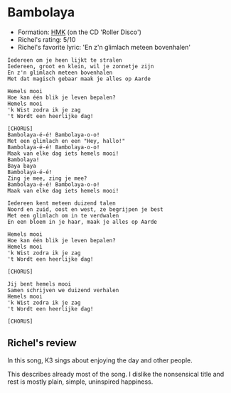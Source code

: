 # Bambolaya

 * Formation: [HMK](Hkm.md) (on the CD 'Roller Disco')
 * Richel's rating: 5/10
 * Richel's  favorite lyric: 'En z'n glimlach meteen bovenhalen'

```
Iedereen om je heen lijkt te stralen
Iedereen, groot en klein, wil je zonnetje zijn
En z'n glimlach meteen bovenhalen
Met dat magisch gebaar maak je alles op Aarde

Hemels mooi
Hoe kan één blik je leven bepalen?
Hemels mooi
'k Wist zodra ik je zag
't Wordt een heerlijke dag!

[CHORUS]
Bambolaya-é-é! Bambolaya-o-o!
Met een glimlach en een "Hey, hallo!"
Bambolaya-é-é! Bambolaya-o-o!
Maak van elke dag iets hemels mooi!
Bambolaya!
Baya baya
Bambolaya-é-é!
Zing je mee, zing je mee?
Bambolaya-é-é! Bambolaya-o-o!
Maak van elke dag iets hemels mooi!

Iedereen kent meteen duizend talen
Noord en zuid, oost en west, ze begrijpen je best
Met een glimlach om in te verdwalen
En een bloem in je haar, maak je alles op Aarde

Hemels mooi
Hoe kan één blik je leven bepalen?
Hemels mooi
'k Wist zodra ik je zag
't Wordt een heerlijke dag!

[CHORUS]

Jij bent hemels mooi
Samen schrijven we duizend verhalen
Hemels mooi
'k Wist zodra ik je zag
't Wordt een heerlijke dag!

[CHORUS]
```

## Richel's review

In this song, K3 sings about enjoying the day and other people.

This describes already most of the song. I dislike the nonsensical
title and rest is mostly plain, simple, uninspired happiness.
